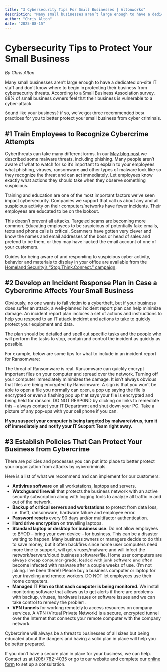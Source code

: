 ```yaml
---
title: "3 Cybersecurity Tips For Small Businesses | Altonworks"
description: "Many small businesses aren’t large enough to have a dedicated on-site IT staff and don’t know where to begin in protecting their business from cybersecurity threats."
author: "Chris Alton"
date: "2025-08-15"
---
```


# Cybersecurity Tips to Protect Your Small Business
*By Chris Alton*

Many small businesses aren’t large enough to have a dedicated on-site IT staff and don’t know where to begin in protecting their business from cybersecurity threats. According to a Small Business Association survey, 88% of small business owners feel that their business is vulnerable to a cyber-attack.

Sound like your business? If so, we’ve got three recommended best practices for you to better protect your small business from cyber criminals.

## #1 Train Employees to Recognize Cybercrime Attempts
Cyberthreats can take many different forms. In our [May blog post](./malware) we described some malware threats, including phishing. Many people aren’t aware of what to watch for so it’s important to explain to your employees what phishing, viruses, ransomware and other types of malware look like so they recognize the threat and can act immediately. Let employees know exactly what actions they should take when they observe something suspicious.

Training and education are one of the most important factors we’ve seen impact cybersecurity. Companies we support that call us about any and all suspicious activity on their computers/networks have fewer incidents. Their employees are educated to be on the lookout.

This doesn’t prevent all attacks. Targeted scams are becoming more common. Educating employees to be suspicious of potentially fake emails, texts and phone calls is critical. Scammers have gotten very clever and know the names and email addresses of the boss or head of sales and pretend to be them, or they may have hacked the email account of one of your customers.

Guides for being aware of and responding to suspicious cyber activity, behavior and materials to display in your office are available from the [Homeland Security’s “Stop.Think.Connect.” campaign](https://www.dhs.gov/publication/stopthinkconnect-promotional-materials).

## #2 Develop an Incident Response Plan in Case a Cybercrime Affects Your Small Business
Obviously, no one wants to fall victim to a cybertheft, but if your business does suffer an attack, a well-planned incident report plan can help minimize damage. An incident report plan includes a set of actions and instructions to help you respond to an IT attack incident and actions to take to quickly protect your equipment and data.

The plan should be detailed and spell out specific tasks and the people who will perform the tasks to stop, contain and control the incident as quickly as possible.

For example, below are some tips for what to include in an incident report for Ransomware:

The threat of Ransomware is real. Ransomware can quickly encrypt important files on your computer and spread over the network. Turning off your computer immediately minimizes the damage. It isn’t always obvious that files are being encrypted by Ransomware. A sign is that you won’t be able to open a file you normally can open, a pop up saying the file is encrypted or even a flashing pop up that says your file is encrypted and being held for ransom. DO NOT RESPOND by clicking on links to remediate this – always contact your IT Department and shut down your PC. Take a picture of any pop-ups with your cell phone if you can.

**If you suspect your computer is being targeted by malware/virus, turn it off immediately and notify your IT Support Team right away.**

## #3 Establish Policies That Can Protect Your Business from Cybercrime
There are policies and processes you can put into place to better protect your organization from attacks by cybercriminals.

Here is a list of what we recommend and can implement for our customers:

- **Antivirus software** on all workstations, laptops and servers.
- **Watchguard firewall** that protects the business network with an active security subscription along with logging tools to analyze all traffic in and out of the network.
- **Backup of critical servers and workstations** to protect from data loss, i.e. theft, ransomware, hardware failure and employee error.
- **Password resets** every 90 days and/or multifactor authentication.
- **Hard drive encryption** on travelling laptops.
- **Standard laptop or desktop for business use**. Do not allow employees to BYOD – bring your own device – for business. This can be a disaster waiting to happen. Many business owners or managers decide to do this to save money, but it often backfires since home user computers need more time to support, will get viruses/malware and will infect the network/servers/cloud business software/file. Home user computers are always cheap consumer-grade, loaded with junk software and often become infected with malware after a couple weeks of use. (I’m not joking. I’ve been there!) Please buy a business computer or laptop for your traveling and remote workers. DO NOT let employees use their home computers.
- **Managed IT Plan so that each computer is being monitored**. We install monitoring software that allows us to get alerts if there are problems with backup, viruses, hardware issues or software issues and we can take control to remedy the problem.
- **VPN tunnels** for working remotely to access resources on company services. A VPN (Virtual Private Network) is a secure, encrypted tunnel over the Internet that connects your remote computer with the company network.

Cybercrime will always be a threat to businesses of all sizes but being educated about the dangers and having a solid plan in place will help you be better prepared.

If you don’t have a secure plan in place for your business, we can help. Contact us at [(206) 782-4035](tel:(206)782-4035) or go to our website and complete our [online form](/#services-contact) to set up a consultation.
